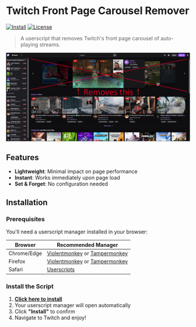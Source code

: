 # Twitch Front Page Carousel Remover

[![Install](https://img.shields.io/badge/Install-Userscript-brightgreen)](https://raw.githubusercontent.com/LiquidJesus/twitch-carousel-remover/main/twitch-carousel-remover.user.js)
[![License](https://img.shields.io/badge/License-MIT-blue.svg)](LICENSE)
> A userscript that removes Twitch's front page carousel of auto-playing streams.

![Screenshot](screenshot.png)

##  Features

- **Lightweight**: Minimal impact on page performance
- **Instant**: Works immediately upon page load
- **Set & Forget**: No configuration needed

##  Installation

### Prerequisites
You'll need a userscript manager installed in your browser:

| Browser | Recommended Manager |
|---------|-------------------|
| Chrome/Edge | [Violentmonkey](https://chromewebstore.google.com/detail/violentmonkey/jinjaccalgkegednnccohejagnlnfdag) or [Tampermonkey](https://chromewebstore.google.com/detail/tampermonkey/dhdgffkkebhmkfjojejmpbldmpobfkfo) |
| Firefox | [Violentmonkey](https://addons.mozilla.org/en-CA/firefox/addon/violentmonkey/) or [Tampermonkey](https://addons.mozilla.org/en-US/firefox/addon/tampermonkey/) |
| Safari | [Userscripts](https://apps.apple.com/us/app/userscripts/id1463298887) |

### Install the Script

1. **[ Click here to install](https://raw.githubusercontent.com/LiquidJesus/twitch-carousel-remover/main/twitch-carousel-remover.user.js)**
2. Your userscript manager will open automatically
3. Click **"Install"** to confirm
4. Navigate to Twitch and enjoy!
